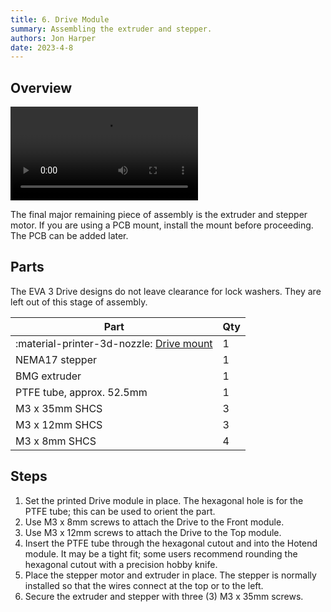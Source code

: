 ```yaml
---
title: 6. Drive Module
summary: Assembling the extruder and stepper.
authors: Jon Harper
date: 2023-4-8
---
```



## Overview

<video controls="">
  <source src="https://jon-harper.github.io/E34M1/assets/vid/drive.mp4" type="video/mp4">
</video>

The final major remaining piece of assembly is the extruder and stepper motor. If you are using a PCB mount, install the mount before proceeding. The PCB can be added later.

## Parts

The EVA 3 Drive designs do not leave clearance for lock washers. They are left out of this stage of assembly.

| Part | Qty |
|---|---|
| :material-printer-3d-nozzle: [Drive mount](../compat/drives.md) | 1 |
| NEMA17 stepper | 1 |
| BMG extruder   | 1 |
| PTFE tube, approx. 52.5mm | 1 |
| M3 x 35mm SHCS | 3 |
| M3 x 12mm SHCS | 3 |
| M3 x 8mm SHCS  | 4 |

## Steps

1. Set the printed Drive module in place. The hexagonal hole is for the PTFE tube; this can be used to orient the part.
2. Use M3 x 8mm screws to attach the Drive to the Front module.
3. Use M3 x 12mm screws to attach the Drive to the Top module.
4. Insert the PTFE tube through the hexagonal cutout and into the Hotend module. It may be a tight fit; some users recommend rounding the hexagonal cutout with a precision hobby knife.
5. Place the stepper motor and extruder in place. The stepper is normally installed so that the wires connect at the top or to the left.
6. Secure the extruder and stepper with three (3) M3 x 35mm screws.